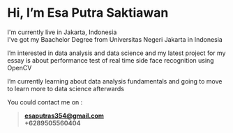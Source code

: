 # Hi, I’m Esa Putra Saktiawan<br />

I'm currently live in Jakarta, Indonesia<br />
I've got my Baachelor Degree from Universitas Negeri Jakarta in Indonesia<br />

I’m interested in data analysis and data science and my latest project for my essay is about performance test of real time side face recognition using OpenCV

I’m currently learning about data analysis fundamentals and going to move to learn more to data science afterwards  

You could contact me on :
  > **esaputras354@gmail.com** <br />
  > **+6289505560404**



<!---
esaputras/esaputras is a ✨ special ✨ repository because its `README.md` (this file) appears on your GitHub profile.
You can click the Preview link to take a look at your changes.
--->
